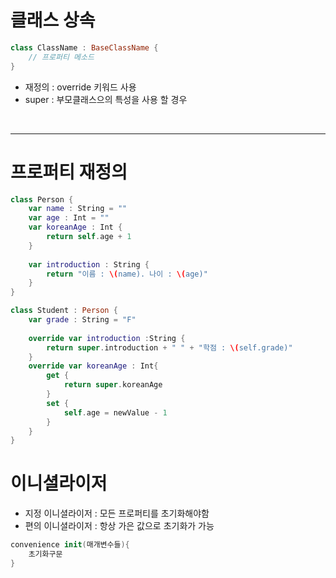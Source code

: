 # 클래스 상속

```swift
class ClassName : BaseClassName {
    // 프로퍼티 메소드
}
```

- 재정의 : override 키워드 사용
- super : 부모클래스으의 특성을 사용 할 경우 

<br>

---

# 프로퍼티 재정의

```swift
class Person {
    var name : String = ""
    var age : Int = ""
    var koreanAge : Int {
        return self.age + 1
    }
    
    var introduction : String { 
        return "이름 : \(name). 나이 : \(age)"
    }
}

class Student : Person {
    var grade : String = "F"
    
    override var introduction :String {
        return super.introduction + " " + "학점 : \(self.grade)"
    }
    override var koreanAge : Int{
        get {
            return super.koreanAge
        }
        set {
            self.age = newValue - 1
        }
    }
}
```

# 이니셜라이저

- 지정 이니셜라이저 : 모든 프로퍼티를 초기화해야함
- 편의 이니셜라이저 : 항상 가은 값으로 초기화가 가능

```swift
convenience init(매개변수들){
    초기화구문
}
```

